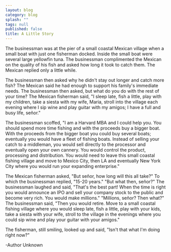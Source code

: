 ```yaml
---
layout: blog
category: blog
splash: ""
tags: null
published: false
title: A Little Story
---
```



The businessman was at the pier of a small coastal Mexican village when a small boat with just one fisherman docked. Inside the small boat were several large yellowfin tuna. The businessman complimented the Mexican on the quality of his fish and asked how long it took to catch them. The Mexican replied only a little while.

The businessman then asked why he didn't stay out longer and catch more fish? The Mexican said he had enough to support his family's immediate needs. The businessman then asked, but what do you do with the rest of your time? The Mexican fisherman said, "I sleep late, fish a little, play with my children, take a siesta with my wife, Maria, stroll into the village each evening where I sip wine and play guitar with my amigos; I have a full and busy life, señor."

The businessman scoffed, "I am a Harvard MBA and I could help you. You should spend more time fishing and with the proceeds buy a bigger boat. With the proceeds from the bigger boat you could buy several boats; eventually you would have a fleet of fishing boats. Instead of selling your catch to a middleman, you would sell directly to the processor and eventually open your own cannery. You would control the product, processing and distribution. You would need to leave this small coastal fishing village and move to Mexico City, then LA and eventually New York City where you would run your expanding enterprise."

The Mexican fisherman asked, "But señor, how long will this all take?" To which the businessman replied, "15-20 years." "But what then, señor?" The businessman laughed and said, "That's the best part! When the time is right you would announce an IPO and sell your company stock to the public and become very rich. You would make millions." "Millions, señor? Then what?" The businessman said, "Then you would retire. Move to a small coastal fishing village where you would sleep late, fish a little, play with your kids, take a siesta with your wife, stroll to the village in the evenings where you could sip wine and play your guitar with your amigos."

The fisherman, still smiling, looked up and said, "Isn't that what I'm doing right now?"

-Author Unknown
